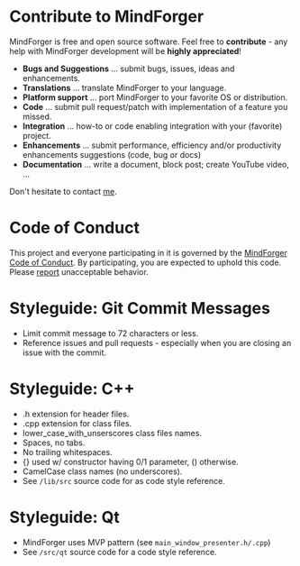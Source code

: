 # Contribute to MindForger

MindForger is free and open source software. Feel free to **contribute** - any help 
with MindForger development will be **highly appreciated**!

* **Bugs and Suggestions** ... submit bugs, issues, ideas and enhancements.
* **Translations** ... translate MindForger to your language.
* **Platform support** ... port MindForger to your favorite OS or distribution.
* **Code** ... submit pull request/patch with implementation of a feature you missed.
* **Integration** ... how-to or code enabling integration with your (favorite) project.
* **Enhancements** ... submit performance, efficiency and/or productivity enhancements suggestions (code, bug or docs)
* **Documentation** ... write a document, block post; create YouTube video, ...

Don't hesitate to contact [me](mailto:martin.dvorak@mindforger.com).



# Code of Conduct
This project and everyone participating in it is governed by the 
[MindForger Code of Conduct](./CODE_OF_CONDUCT.md). By participating, you are expected to uphold this
code. Please [report](mailto:martin.dvorak@mindforger.com) unacceptable behavior.


# Styleguide: Git Commit Messages

* Limit commit message to 72 characters or less.
* Reference issues and pull requests - especially when you are closing an issue with the commit.


# Styleguide: C++

* .h extension for header files.
* .cpp extension for class files.
* lower_case_with_unserscores class files names.
* Spaces, no tabs.
* No trailing whitespaces.
* {} used w/ constructor having 0/1 parameter, () otherwise.
* CamelCase class names (no underscores).
* See `/lib/src` source code for as code style reference.


# Styleguide: Qt

* MindForger uses MVP pattern (see `main_window_presenter.h/.cpp`)
* See `/src/qt` source code for a code style reference.
